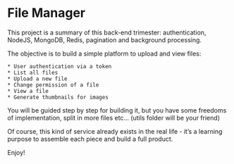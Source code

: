 # File Manager

This project is a summary of this back-end trimester: authentication, NodeJS, MongoDB, Redis, pagination and background processing.

The objective is to build a simple platform to upload and view files:

	* User authentication via a token
	* List all files
	* Upload a new file
	* Change permission of a file
	* View a file
	* Generate thumbnails for images

You will be guided step by step for building it, but you have some freedoms of implementation, split in more files etc… (utils folder will be your friend)

Of course, this kind of service already exists in the real life - it’s a learning purpose to assemble each piece and build a full product.

Enjoy!
